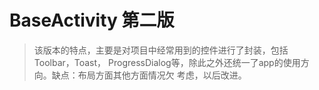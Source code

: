 # BaseActivity 第二版

> 该版本的特点，主要是对项目中经常用到的控件进行了封装，包括Toolbar，Toast，
ProgressDialog等，除此之外还统一了app的使用方向。缺点：布局方面其他方面情况欠
考虑，以后改进。
